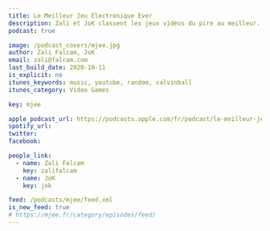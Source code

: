 ```yaml
---
title: Le Meilleur Jeu Electronique Ever
description: Zali et JoK classent les jeux vidéos du pire au meilleur.
podcast: true

image: /podcast_covers/mjee.jpg
author: Zali Falcam, JoK
email: zali@falcam.com
last_build_date: 2020-10-11
is_explicit: no
itunes_keywords: music, youtube, random, calvinball
itunes_category: Video Games

key: mjee

apple_podcast_url: https://podcasts.apple.com/fr/podcast/le-meilleur-jeu-electronique-ever/id1406974761
spotify_url: 
twitter:
facebook:

people_link: 
  - name: Zali Falcam
    key: zalifalcam
  - name: JoK
    key: jok

feed: /podcasts/mjee/feed.xml
is_new_feed: true
# https://mjee.fr/category/episodes/feed/
---
```


<Podcast/>
<!-- 
#### [Retrouvez pour l'instant tous les épisodes de MJEE sur le blog Wordpress](https://mjee.fr)
-->
